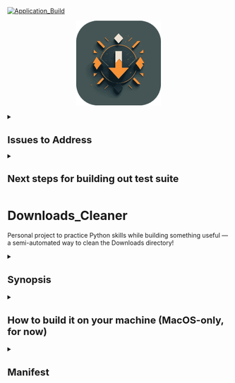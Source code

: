 [![Application_Build](https://github.com/WD-Scott/Downloads_Cleaner/actions/workflows/validations.yml/badge.svg)](https://github.com/WD-Scott/Downloads_Cleaner/actions/workflows/validations.yml)

<div align="center">
    <img src="images/icon.png">
</div>
<p align="center">

<details>
<summary><h1 style="font-size: 22px;">Issues to Address</h1></summary>

* Build fails if user doesn't have Xcode on their Mac.

* MacOS blocks the application from running, reports "termination reason: namespace SIGNAL, code 6 abort trap: 6"
</details>

<details>
<summary><h1 style="font-size: 22px;">Next steps for building out test suite</h1></summary>

### `scanners.py`

* Add asserts where possible.

* Explore ways to test the `prompt` function.

### `cleaner.py`

* Buildout test suite for the `MoverHandler` class and its methods.

### `Downloads_Cleaner.py`

* ...

### Overall:

* Run the test suite.

* Lint the code with Pylint.

* Rerun the test suite.

* Confirm everything works (tests, building the exe, etc.).

* Add a few versions of Python to run the workflow on (in `validations.yml`).

* Use Prof. Olivares' approach to creating a workflow that tests the package install and uses basic tests.

* Adjust `README.md` file accordingly.

</details>

# Downloads_Cleaner
Personal project to practice Python skills while building something useful — a semi-automated way to clean the Downloads directory!

<details>
<summary><h2 style="font-size: 22px;">Synopsis</h2></summary>


How often have you downloaded documents, pictures, code files, etc., and found yourself scrolling through a vast and unorganized Downloads folder to try and find something you want or need?

I created the `Downloads_Cleaner` as a means of organizing the Downloads directory on MacOS. It's not yet OS-agnostic. I created a few Python module files with functions that I first utilized via a makefile, but this small personal project quickly grew as others asked if they could also use it. Thus, I readjusted the code base and used `PySimpleGui` and `PyInstaller` to create a basic graphical user interface -- effectively turning the Python code base into an executable application.

Upon double-clicking the application, you're presented with the following GUI:

<div align="center">
    <img src="images/gui1.png">
</div>
<p align="center">

You can select to `Scan` to scan the Downloads directory for any new files and create subfolders for documents, images, videos, audio, and code files (based on the file extensions). You can also select `Exit` to close the application.

Upon selecting `Scan`, you'll see text generated in the window that either lets you know that there were no new files in your Downloads folder or, if there were, you'd see a message that "Your downloads folder is messy; the contents include:" followed by the new files in your Downloads directory. At this point, you'll also be presented with a popup to run the cleaner should you choose to do so.

<div align="center">
    <img src="images/gui2.png">
</div>
<p align="center">

If you select "No," the popup closes, and you can select "Exit" to close the application or "Scan" to re-run the scanner.

If you select "Yes," a progress bar will appear, and you'll see a message letting you know that the cleaning is complete.

<div align="center">
    <img src="images/gui3.png">
</div>
<p align="center">

<div align="center">
    <img src="images/gui4.png">
</div>
<p align="center">

There's much room for improvement and additional functionality, as I'm not a software engineer by training.

Rather than make an App installable from the app store, I built this mainly to practice various workflows, from developing a code base and makefile to working in GitHub Actions, etc. So, perhaps eventually, there will be an installable App, but for now, users will have to build it locally (steps outlined below).

</details>

<details>
<summary><h2 style="font-size: 22px;">How to build it on your machine (MacOS-only, for now)</h2></summary>

To get started, clone this repository on your local machine.

```
git clone https://github.com/WD-Scott/Downloads_Cleaner.git
```

Close and re-open your terminal and move into the repository directory

```
cd <wherever you cloned the repo>
```

Now, simply run:

```
make build_exe
```

The executable file will be located in a new folder called `dist`. You can move this to the toolbar or double-click it to launch the GUI and organize your Downloads folder.

</details>

<details>
<summary><h2 style="font-size: 22px;">Manifest</h2></summary>

<details>
<summary><h3 style="font-size: 18px;">.py</h3></summary>
    
- [scanners.py](https://github.com/WD-Scott/Downloads_Cleaner/blob/main/scanners.py)
  
- [cleaner.py](https://github.com/WD-Scott/Downloads_Cleaner/blob/main/cleaner.py)
  
- [Downloads_Cleaner.py](https://github.com/WD-Scott/Downloads_Cleaner/blob/main/Downloads_Cleaner.py)

</details>

<details>
<summary><h3 style="font-size: 18px;">Misc</h3></summary>
    
- [README.md](https://github.com/WD-Scott/Downloads_Cleaner/blob/main/README.md)

- [LICENSE](https://github.com/WD-Scott/Downloads_Cleaner/blob/main/LICENSE)

- [makefile](https://github.com/WD-Scott/Downloads_Cleaner/blob/main/makefile)

- [requirements.txt](https://github.com/WD-Scott/Downloads_Cleaner/blob/main/requirements.txt)

</details>
</details>
